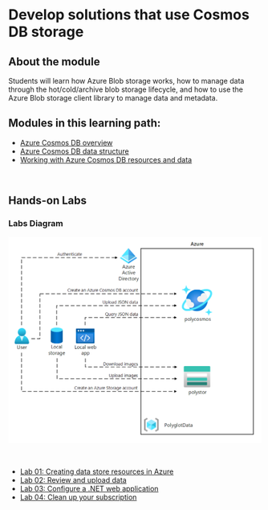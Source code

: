 # Develop solutions that use Cosmos DB storage


## About the module

Students will learn how Azure Blob storage works, how to manage data through the hot/cold/archive blob storage lifecycle, and how to use the Azure Blob storage client library to manage data and metadata.
<br/>

## Modules in this learning path:

* [Azure Cosmos DB overview](https://github.com/airan-tw/azure_training/blob/main/M2/Develop%20solutions%20that%20use%20Cosmos%20DB%20storage/Cosmosdb_overview.md)
* [Azure Cosmos DB data structure](https://github.com/airan-tw/azure_training/blob/main/M2/Develop%20solutions%20that%20use%20Cosmos%20DB%20storage/Cosmosdb_structure.md)
* [Working with Azure Cosmos DB resources and data](https://github.com/airan-tw/azure_training/blob/main/M2/Develop%20solutions%20that%20use%20Cosmos%20DB%20storage/Working_cosmosdb.md)
<br>


## Hands-on Labs 

### Labs Diagram

![alt text](images/Lab04-Diagram.png)

<br>

* [Lab 01: Creating data store resources in Azure](https://github.com/airan-tw/azure_training/blob/main/M2/Develop%20solutions%20that%20use%20Cosmos%20DB%20storage/lab01.md)
* [Lab 02: Review and upload data](https://github.com/airan-tw/azure_training/blob/main/M2/Develop%20solutions%20that%20use%20Cosmos%20DB%20storage/lab02.md)
* [Lab 03: Configure a .NET web application](https://github.com/airan-tw/azure_training/blob/main/M2/Develop%20solutions%20that%20use%20Cosmos%20DB%20storage/lab03.md)
* [Lab 04: Clean up your subscription](https://github.com/airan-tw/azure_training/blob/main/M2/Develop%20solutions%20that%20use%20Cosmos%20DB%20storage/lab04.md)
